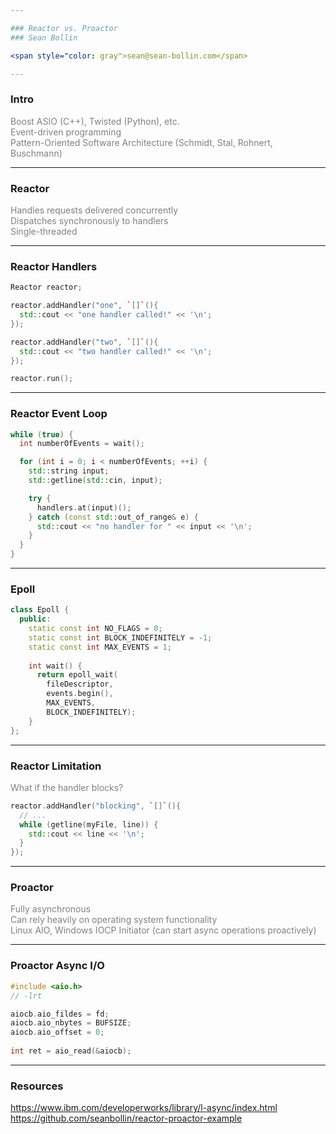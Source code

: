 ```yaml
---

### Reactor vs. Proactor
### Sean Bollin 

<span style="color: gray">sean@sean-bollin.com</span>

---
```


### Intro

<span style="color: gray">Boost ASIO (C++), Twisted (Python), etc.</span><br />
<span style="color: gray">Event-driven programming</span><br />
<span style="color: gray">Pattern-Oriented Software Architecture (Schmidt, Stal, Rohnert, Buschmann)</span>

---

### Reactor

<span style="color: gray">Handles requests delivered concurrently</span><br />
<span style="color: gray">Dispatches synchronously to handlers</span><br />
<span style="color: gray">Single-threaded</span><br />

---

### Reactor Handlers
```cpp
Reactor reactor;

reactor.addHandler("one", `[]`(){
  std::cout << "one handler called!" << '\n';
});

reactor.addHandler("two", `[]`(){
  std::cout << "two handler called!" << '\n';
});

reactor.run();
```

---

### Reactor Event Loop
```cpp
while (true) {
  int numberOfEvents = wait();

  for (int i = 0; i < numberOfEvents; ++i) {
    std::string input;
    std::getline(std::cin, input);

    try {
      handlers.at(input)();
    } catch (const std::out_of_range& e) {
      std::cout << "no handler for " << input << '\n';
    }
  }
} 
```
---

### Epoll

```cpp
class Epoll {
  public:
    static const int NO_FLAGS = 0;
    static const int BLOCK_INDEFINITELY = -1;
    static const int MAX_EVENTS = 1;
 
    int wait() {
      return epoll_wait(
        fileDescriptor,
        events.begin(),
        MAX_EVENTS,
        BLOCK_INDEFINITELY);
    }
};
```

---

### Reactor Limitation

<span style="color: gray">What if the handler blocks?</span><br />

```cpp
reactor.addHandler("blocking", `[]`(){
  // ...
  while (getline(myFile, line)) {
    std::cout << line << '\n';
  }
});
```

---

### Proactor

<span style="color: gray">Fully asynchronous</span><br />
<span style="color: gray">Can rely heavily on operating system functionality</span><br />
<span style="color: gray">Linux AIO, Windows IOCP</span>
<span style="color: gray">Initiator (can start async operations proactively)</span><br />

---

### Proactor Async I/O

```cpp
#include <aio.h>
// -lrt 

aiocb.aio_fildes = fd;
aiocb.aio_nbytes = BUFSIZE;
aiocb.aio_offset = 0;
 
int ret = aio_read(&aiocb);
```

---

### Resources
  
<span style="color: gray">https://www.ibm.com/developerworks/library/l-async/index.html</span>
<span style="color: gray">https://github.com/seanbollin/reactor-proactor-example</span><br />
